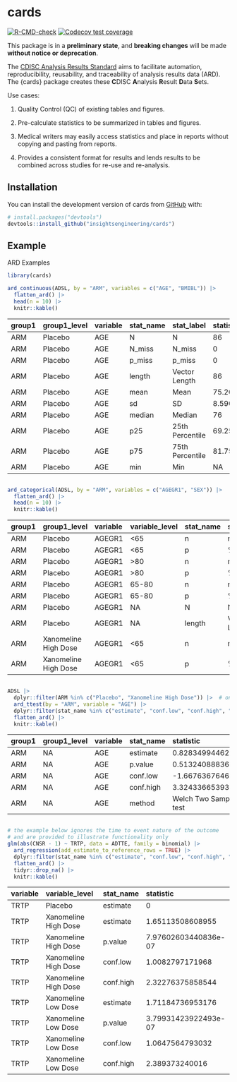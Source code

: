 
<!-- README.md is generated from README.Rmd. Please edit that file -->

# cards

<!-- badges: start -->

[![R-CMD-check](https://github.com/insightsengineering/cards/actions/workflows/R-CMD-check.yaml/badge.svg)](https://github.com/insightsengineering/cards/actions/workflows/R-CMD-check.yaml)
[![Codecov test
coverage](https://codecov.io/gh/insightsengineering/cards/branch/main/graph/badge.svg)](https://app.codecov.io/gh/insightsengineering/cards?branch=main)
<!-- badges: end -->

This package is in a **preliminary state**, and **breaking changes**
will be made **without notice or deprecation**.

The [CDISC Analysis Results
Standard](https://www.cdisc.org/standards/foundational/analysis-results-standards)
aims to facilitate automation, reproducibility, reusability, and
traceability of analysis results data (ARD). The {cards} package creates
these **C**DISC **A**nalysis **R**esult **D**ata **S**ets.

Use cases:

1.  Quality Control (QC) of existing tables and figures.

2.  Pre-calculate statistics to be summarized in tables and figures.

3.  Medical writers may easily access statistics and place in reports
    without copying and pasting from reports.

4.  Provides a consistent format for results and lends results to be
    combined across studies for re-use and re-analysis.

## Installation

You can install the development version of cards from
[GitHub](https://github.com/) with:

``` r
# install.packages("devtools")
devtools::install_github("insightsengineering/cards")
```

## Example

ARD Examples

``` r
library(cards)

ard_continuous(ADSL, by = "ARM", variables = c("AGE", "BMIBL")) |> 
  flatten_ard() |> 
  head(n = 10) |> 
  knitr::kable()
```

| group1 | group1_level | variable | stat_name | stat_label      | statistic        | warning | error |
|:-------|:-------------|:---------|:----------|:----------------|:-----------------|:--------|:------|
| ARM    | Placebo      | AGE      | N         | N               | 86               | NA      | NA    |
| ARM    | Placebo      | AGE      | N_miss    | N_miss          | 0                | NA      | NA    |
| ARM    | Placebo      | AGE      | p_miss    | p_miss          | 0                | NA      | NA    |
| ARM    | Placebo      | AGE      | length    | Vector Length   | 86               | NA      | NA    |
| ARM    | Placebo      | AGE      | mean      | Mean            | 75.2093023255814 | NA      | NA    |
| ARM    | Placebo      | AGE      | sd        | SD              | 8.59016712714193 | NA      | NA    |
| ARM    | Placebo      | AGE      | median    | Median          | 76               | NA      | NA    |
| ARM    | Placebo      | AGE      | p25       | 25th Percentile | 69.25            | NA      | NA    |
| ARM    | Placebo      | AGE      | p75       | 75th Percentile | 81.75            | NA      | NA    |
| ARM    | Placebo      | AGE      | min       | Min             | NA               | NA      | NA    |

``` r

ard_categorical(ADSL, by = "ARM", variables = c("AGEGR1", "SEX")) |> 
  flatten_ard() |> 
  head(n = 10) |> 
  knitr::kable()
```

| group1 | group1_level         | variable | variable_level | stat_name | stat_label    | statistic         | warning | error |
|:-------|:---------------------|:---------|:---------------|:----------|:--------------|:------------------|:--------|:------|
| ARM    | Placebo              | AGEGR1   | \<65           | n         | n             | 14                | NA      | NA    |
| ARM    | Placebo              | AGEGR1   | \<65           | p         | %             | 0.162790697674419 | NA      | NA    |
| ARM    | Placebo              | AGEGR1   | \>80           | n         | n             | 30                | NA      | NA    |
| ARM    | Placebo              | AGEGR1   | \>80           | p         | %             | 0.348837209302326 | NA      | NA    |
| ARM    | Placebo              | AGEGR1   | 65-80          | n         | n             | 42                | NA      | NA    |
| ARM    | Placebo              | AGEGR1   | 65-80          | p         | %             | 0.488372093023256 | NA      | NA    |
| ARM    | Placebo              | AGEGR1   | NA             | N         | N             | 86                | NA      | NA    |
| ARM    | Placebo              | AGEGR1   | NA             | length    | Vector Length | 86                | NA      | NA    |
| ARM    | Xanomeline High Dose | AGEGR1   | \<65           | n         | n             | 11                | NA      | NA    |
| ARM    | Xanomeline High Dose | AGEGR1   | \<65           | p         | %             | 0.130952380952381 | NA      | NA    |

``` r

ADSL |>
  dplyr::filter(ARM %in% c("Placebo", "Xanomeline High Dose")) |>  # only only two groups for a t-test
  ard_ttest(by = "ARM", variable = "AGE") |> 
  dplyr::filter(stat_name %in% c("estimate", "conf.low", "conf.high", "p.value", "method")) |> 
  flatten_ard() |> 
  knitr::kable()
```

| group1 | group1_level | variable | stat_name | statistic               | warning | error |
|:-------|:-------------|:---------|:----------|:------------------------|:--------|:------|
| ARM    | NA           | AGE      | estimate  | 0.828349944629011       | NA      | NA    |
| ARM    | NA           | AGE      | p.value   | 0.513240888362863       | NA      | NA    |
| ARM    | NA           | AGE      | conf.low  | -1.66763676468001       | NA      | NA    |
| ARM    | NA           | AGE      | conf.high | 3.32433665393803        | NA      | NA    |
| ARM    | NA           | AGE      | method    | Welch Two Sample t-test | NA      | NA    |

``` r

# the example below ignores the time to event nature of the outcome
# and are provided to illustrate functionality only
glm(abs(CNSR - 1) ~ TRTP, data = ADTTE, family = binomial) |>
  ard_regression(add_estimate_to_reference_rows = TRUE) |> 
  dplyr::filter(stat_name %in% c("estimate", "conf.low", "conf.high", "p.value")) |> 
  flatten_ard() |> 
  tidyr::drop_na() |>
  knitr::kable()
```

| variable | variable_level       | stat_name | statistic            |
|:---------|:---------------------|:----------|:---------------------|
| TRTP     | Placebo              | estimate  | 0                    |
| TRTP     | Xanomeline High Dose | estimate  | 1.65113508608955     |
| TRTP     | Xanomeline High Dose | p.value   | 7.97602603440836e-07 |
| TRTP     | Xanomeline High Dose | conf.low  | 1.0082797171968      |
| TRTP     | Xanomeline High Dose | conf.high | 2.32276375858544     |
| TRTP     | Xanomeline Low Dose  | estimate  | 1.71184736953176     |
| TRTP     | Xanomeline Low Dose  | p.value   | 3.79931423922493e-07 |
| TRTP     | Xanomeline Low Dose  | conf.low  | 1.0647564793032      |
| TRTP     | Xanomeline Low Dose  | conf.high | 2.389373240016       |
